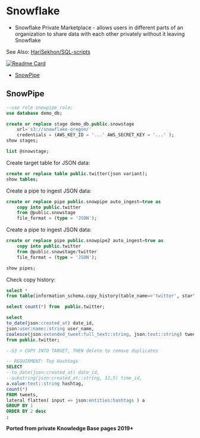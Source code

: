 # Snowflake

- Snowflake Private Marketplace - allows users in different parts of an organization to share data with each other privately without it leaving Snowflake

See Also: [HariSekhon/SQL-scripts](https://github.com/HariSekhon/SQL-scripts)

[![Readme Card](https://github-readme-stats.vercel.app/api/pin/?username=HariSekhon&repo=SQL-scripts&theme=ambient_gradient&description_lines_count=3)](https://github.com/HariSekhon/SQL-scripts)

<!-- INDEX_START -->

- [SnowPipe](#snowpipe)

<!-- INDEX_END -->

## SnowPipe

```sql
--use role snowpipe_role;
use database demo_db;

create or replace stage demo_db.public.snowstage
    url='s3://snowflake-oregon/'
    credentials = (AWS_KEY_ID = '...' AWS_SECRET_KEY = '...' );
show stages;

list @snowstage;
```

Create target table for JSON data:

```sql
create or replace table public.twitter(json variant);
show tables;
```

Create a pipe to ingest JSON data:

```sql
create or replace pipe public.snowpipe auto_ingest=true as
    copy into public.twitter
    from @public.snowstage
    file_format = (type = 'JSON');
```

Create a pipe to ingest JSON data:

```sql
create or replace pipe public.snowpipe2 auto_ingest=true as
    copy into public.twitter
    from @public.snowstage/twitter
    file_format = (type = 'JSON');

show pipes;
```

Check copy history:

```sql
select *
from table(information_schema.copy_history(table_name=>'twitter', start_time=> dateadd(hours, -1, current_timestamp())));

select count(*) from  public.twitter;
```

```sql
select
to_date(json:created_at) date_id,
json:user:name::string user_name,
coalesce(json:extended_tweet:full_text::string, json:text::string) tweet
from public.twitter;

--S3 > COPY INTO TARGET, THEN delete to remove duplicates
```

```sql
-- REQUIRMENT: Top Hashtags
SELECT
--to_date(json:created_at) date_id,
--substring(json:created_at::string, 12,5) time_id,
a.value:text::string hashtag,
count(*)
FROM tweets,
lateral flatten( input => json:entities:hashtags ) a
GROUP BY 1
ORDER BY 2 desc
;
```

**Ported from private Knowledge Base pages 2019+**
